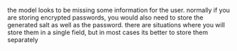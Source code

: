 the model looks to be missing some information for the user. normally if you are storing encrypted passwords, you would also need to store the generated salt as well as the password. there are situations where you will store them in a single field, but in most cases its better to store them separately